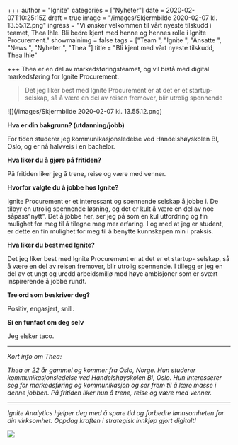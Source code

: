 +++
author = "Ignite"
categories = ["Nyheter"]
date = 2020-02-07T10:25:15Z
draft = true
image = "/images/Skjermbilde 2020-02-07 kl. 13.55.12.png"
ingress = "Vi ønsker velkommen til vårt nyeste tilskudd i teamet, Thea Ihle. Bli bedre kjent med henne og hennes rolle i Ignite Procurement."
showmainimg = false
tags = ["Team ", "Ignite  ", "Ansatte ", "News ", "Nyheter ", "Thea "]
title = "Bli kjent med vårt nyeste tilskudd, Thea Ihle"

+++
Thea er en del av markedsføringsteamet, og vil bistå med digital markedsføring for Ignite Procurement.

> Det jeg liker best med Ignite Procurement er at det er et startup- selskap, så å være en del av reisen fremover, blir utrolig spennende

![](/images/Skjermbilde 2020-02-07 kl. 13.55.12.png)

**Hva er din bakgrunn? (utdanning/jobb)**

For tiden studerer jeg kommunikasjonsledelse ved Handelshøyskolen BI, Oslo, og er nå halvveis i en bachelor.

**Hva liker du å gjøre på fritiden?**

På fritiden liker jeg å trene, reise og være med venner.

**Hvorfor valgte du å jobbe hos Ignite?**

Ignite Procurement er et interessant og spennende selskap å jobbe i. De tilbyr en utrolig spennende løsning, og det er kult å være en del av noe såpass"nytt". Det å jobbe her, ser jeg på som en kul utfordring og fin mulighet for meg til å tilegne meg mer erfaring. I og med at jeg er student, er dette en fin mulighet for meg til å benytte kunnskapen min i praksis.

**Hva liker du best med Ignite?**

Det jeg liker best med Ignite Procurement er at det er et startup- selskap, så å være en del av reisen fremover, blir utrolig spennende. I tillegg er jeg en del av et ungt og uredd arbeidsmiljø med høye ambisjoner som er svært inspirerende å jobbe rundt.

**Tre ord som beskriver deg?**

Positiv, engasjert, snill.

**Si en funfact om deg selv**

Jeg elsker taco.

***

_Kort info om Thea:_

_Thea er 22 år gammel og kommer fra Oslo, Norge. Hun studerer kommunikasjonsledelse ved Handelshøyskolen BI, Oslo. Hun interesserer seg for markedsføring og kommunikasjon og ser frem til å lære masse i denne jobben. På fritiden liker hun å trene, reise og være med venner._

***

_Ignite Analytics hjelper deg med å spare tid og forbedre lønnsomheten for din virksomhet. Oppdag kraften i strategisk innkjøp gjort digitalt!_

[![](https://www.ignite.no/images/Pr%C3%B8v%20Ignite%20Analytics%20-%201200%20x100.png)](https://www.ignite.no/ignite-analytics/demo/ "Prøv Ignite Analytics")